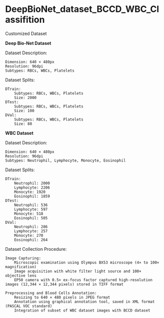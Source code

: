 # DeepBioNet_dataset_BCCD_WBC_Classifition
Customized Dataset


**Deep Bio-Net Dataset**

Dataset Description:

    Dimension: 640 × 480px
    Resolution: 96dpi
    Subtypes: RBCs, WBCs, Platelets

Dataset Splits:

    DTrain:
        Subtypes: RBCs, WBCs, Platelets
        Size: 2000
    DTest:
        Subtypes: RBCs, WBCs, Platelets
        Size: 100
    DVal:
        Subtypes: RBCs, WBCs, Platelets
        Size: 80

**WBC Dataset**

Dataset Description:

    Dimension: 640 × 480px
    Resolution: 96dpi
    Subtypes: Neutrophil, Lymphocyte, Monocyte, Eosinophil

Dataset Splits:

    DTrain:
        Neutrophil: 2000
        Lymphocyte: 2206
        Monocyte: 1920
        Eosinophil: 1859
    DTest:
        Neutrophil: 536
        Lymphocyte: 597
        Monocyte: 518
        Eosinophil: 505
    DVal:
        Neutrophil: 286
        Lymphocyte: 257
        Monocyte: 270
        Eosinophil: 264

Dataset Collection Procedure:

    Image Capturing:
        Microscopic examination using Olympus BX53 microscope (4× to 100× magnification)
        Image acquisition with white filter light source and 100× objective lens
        EP50 camera with 0.5× ex-focus factor captured high-resolution images (12,344 × 12,344 pixels) stored in TIFF format

    Preprocessing and Blood Cells Annotation:
        Resizing to 640 × 480 pixels in JPEG format
        Annotation using graphical annotation tool, saved in XML format (PASCAL VOC standard)
        Integration of subset of WBC dataset images with BCCD dataset
